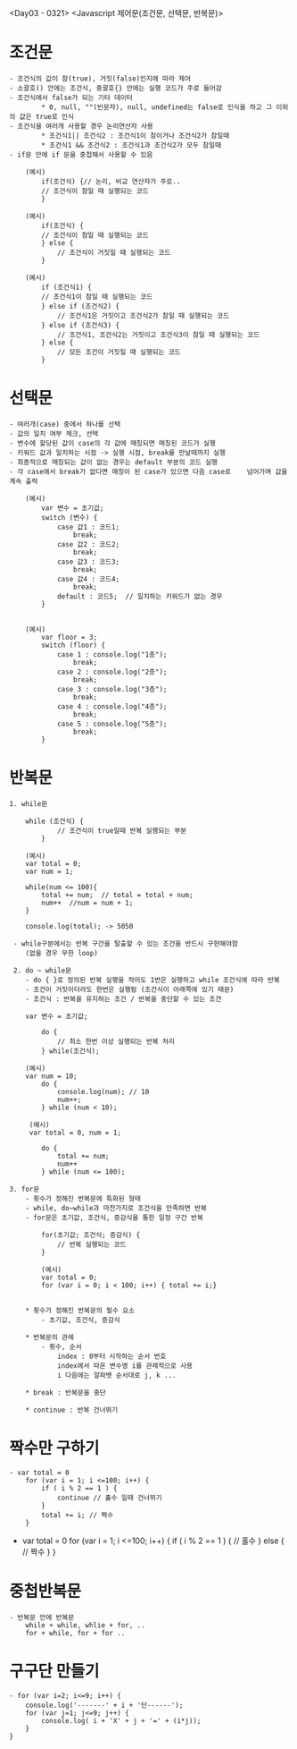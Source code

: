 <Day03 - 0321>
<Javascript 제어문(조건문, 선택문, 반복문)>

# 조건문
    - 조건식의 값이 참(true), 거짓(false)인지에 따라 제어
    - 소괄호() 안에는 조건식, 중괄호{} 안에는 실행 코드가 주로 들어감
    - 조건식에서 false가 되는 기타 데이터
            * 0, null, ""(빈문자), null, undefined는 false로 인식을 하고 그 이외의 값은 true로 인식
    - 조건식을 여러개 사용할 경우 논리연산자 사용
            * 조건식1|| 조건식2 : 조건식1이 참이거나 조건식2가 참일때
            * 조건식1 && 조건식2 : 조건식1과 조건식2가 모두 참일때
    - if문 안에 if 문을 중첩해서 사용할 수 있음

        (예시) 
            if(조건식) {// 논리, 비교 연산자가 주로..
            // 조건식이 참일 때 실행되는 코드
            }

        (예시)
            if(조건식) {
            // 조건식이 참일 때 실행되는 코드
            } else {
                // 조건식이 거짓일 때 실행되는 코드
            }

        (예시)
            if (조건식1) {
            // 조건식1이 참일 때 실행되는 코드
            } else if (조건식2) {
                // 조건식1은 거짓이고 조건식2가 참일 때 실행되는 코드
            } else if (조건식3) {
                // 조건식1, 조건식2는 거짓이고 조건식3이 참일 때 실행되는 코드
            } else {
                // 모든 조건이 거짓일 때 실행되는 코드
            }


# 선택문
    - 여러개(case) 중에서 하나를 선택
    - 값의 일치 여부 체크, 선택
    - 변수에 할당된 값이 case의 각 값에 매칭되면 매칭된 코드가 실행 
    - 키워드 값과 일치하는 시점 -> 실행 시점, break를 만날때까지 실행
    - 최종적으로 매칭되는 값이 없는 경우는 default 부분의 코드 실행
    - 각 case에서 break가 없다면 매칭이 된 case가 있으면 다음 case로    넘어가며 값을 계속 출력

        (예시) 
            var 변수 = 초기값;
            switch (변수) {
                case 값1 : 코드1;
                    break;
                case 값2 : 코드2;
                    break;
                case 값3 : 코드3;
                    break;
                case 값4 : 코드4;
                    break;
                default : 코드5;	// 일치하는 키워드가 없는 경우
            }


        (예시)
            var floor = 3;
            switch (floor) {
                case 1 : console.log("1층");
                    break;
                case 2 : console.log("2층");
                    break;
                case 3 : console.log("3층");
                    break;
                case 4 : console.log("4층");
                    break;
                case 5 : console.log("5층");
                    break;
            }


# 반복문
    1. while문
        
        while (조건식) {
                // 조건식이 true일때 반복 실행되는 부분 
            }

        (예시)
        var total = 0;
        var num = 1;

        while(num <= 100){
            total += num;  // total = total + num;
            num++  //num = num + 1;
        }

        console.log(total); -> 5050

     - while구분에서는 반복 구간을 탈출할 수 있는 조건을 반드시 구현해야함
        (없을 경우 무한 loop)

     2. do ~ while문
        - do { }로 정의된 반복 실행을 적어도 1번은 실행하고 while 조건식에 따라 반복
        - 조건이 거짓이더라도 한번은 실행됨 (조건식이 아래쪽에 있기 때문)
        - 조건식 : 반복을 유지하는 조건 / 반복을 중단할 수 있는 조건

        var 변수 = 초기값; 

            do {
                // 최소 한번 이상 실행되는 반복 처리
            } while(조건식);

        (예시)   
        var num = 10;
            do {
                console.log(num); // 10
                num++;
            } while (num < 10);

         (예시)
         var total = 0, num = 1;

            do {
                total += num;
                num++
            } while (num <= 100);

    3. for문
        - 횟수가 정해진 반복문에 특화된 형태
        - while, do~while과 마찬가지로 조건식을 만족하면 반복
        - for문은 초기값, 조건식, 증감식을 통한 일정 구간 반복

            for(초기값; 조건식; 증감식) {
                // 반복 실행되는 코드
            }

            (예시)
            var total = 0;
            for (var i = 0; i < 100; i++) { total += i;}


        * 횟수가 정해진 반복문의 필수 요소
            - 초기값, 조건식, 증감식

        * 반복문의 관례
            - 횟수, 순서
                index : 0부터 시작하는 순서 번호
                index에서 따온 변수명 i를 관례적으로 사용
                i 다음에는 알파벳 순서대로 j, k ... 

        * break : 반복문을 중단

        * continue : 반복 건너뛰기


# 짝수만 구하기
    - var total = 0
        for (var i = 1; i <=100; i++) {
            if ( i % 2 == 1 ) {
                continue // 홀수 일때 건너뛰기
            }
            total += i; // 짝수
        }

   - var total = 0
        for (var i = 1; i <=100; i++) {
            if ( i % 2 == 1 ) {
                // 홀수
            } else {
                // 짝수
            }
        }


# 중첩반복문
    - 반복문 안에 반복문
        while + while, whlie + for, ..
        for + while, for + for ..


# 구구단 만들기
    - for (var i=2; i<=9; i++) {
        console.log('-------' + i + '단------');
        for (var j=1; j<=9; j++) {
            console.log( i + 'X' + j + '=' + (i*j));
        }
    }


    